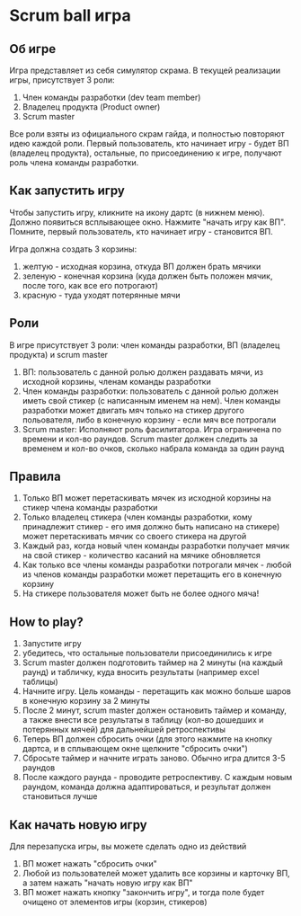 # Scrum ball игра

## Об игре
Игра представляет из себя симулятор скрама. В текущей реализации игры, присутствует 3 роли:
1) Член команды разработки (dev team member)
2) Владелец продукта (Product owner)
3) Scrum master

Все роли взяты из официального скрам гайда, и полностью повторяют идею каждой роли. Первый пользователь, 
кто начинает игру - будет ВП (владелец продукта), остальные, по присоединению к игре, получают роль члена команды разработки.

## Как запустить игру
Чтобы запустить игру, кликните на икону дартс (в нижнем меню). Должно появиться всплывающее окно. Нажмите "начать игру как ВП".
Помните, первый пользователь, кто начинает игру - становится ВП.

Игра должна создать 3 корзины:
1) желтую - исходная корзина, откуда ВП должен брать мячики
2) зеленую - конечная корзина (куда должен быть положен мячик, после того, как все его потрогают)
3) красную - туда уходят потерянные мячи

## Роли
В игре присутствует 3 роли: член команды разработки, ВП (владелец продукта) и scrum master
1) ВП: пользователь с данной ролью должен раздавать мячи, из исходной корзины, членам команды разработки
2) Член команды разработки: пользователь с данной ролью должен иметь свой стикер (с написанным именем на нем). Член команды разработки может двигать мяч только на стикер другого польователя, 
   либо в конечную корзину - если мяч все потрогали
3) Scrum master: Исполняют роль фасилитатора. Игра ограничена по времени и кол-во раундов. Scrum master должен следить за временем и кол-во очков, 
   сколько набрала команда за один раунд
   
## Правила
1) Только ВП может перетаскивать мячек из исходной корзины на стикер члена команды разработки
2) Только владелец стикера (член команды разработки, кому принадлежит стикер - его имя должно быть написано на стикере) может перетаскивать мячик со своего стикера на другой
3) Каждый раз, когда новый член команды разработки получает мячик на свой стикер - количество касаний на мячике обновляется
4) Как только все члены команды разработки потрогали мячек - любой из членов команды разработки может перетащить его в конечную корзину
5) На стикере пользователя может быть не более одного мяча!

## How to play?
1) Запустите игру
2) убедитесь, что остальные пользователи присоединились к игре
3) Scrum master должен подготовить таймер на 2 минуты (на каждый раунд) и табличку, куда вносить результаты (например excel таблицы)
4) Начните игру. Цель команды - перетащить как можно больше шаров в конечную корзину за 2 минуты
5) После 2 минут, scrum master должен остановить таймер и команду, а также внести все результаты в таблицу (кол-во дошедших и потерянных мячей) для дальнейшей ретроспективы
6) Теперь ВП должен сбросить очки (для этого нажмите на кнопку дартса, и в сплывающем окне щелкните "сбросить очки")
7) Сбросьте таймер и начните играть заново. Обычно игра длится 3-5 раундов
8) После каждого раунда - проводите ретроспективу. С каждым новым раундом, команда должна адаптироваться, и результат должен становиться лучше

## Как начать новую игру
Для перезапуска игры, вы можете сделать одно из действий 
1) ВП может нажать "сбросить очки"
2) Любой из пользователей может удалить все корзины и карточку ВП, а затем нажать "начать новую игру как ВП"
3) ВП может нажать кнопку "закончить игру", и тогда поле будет очищено от элементов игры (корзин, стикеров)
